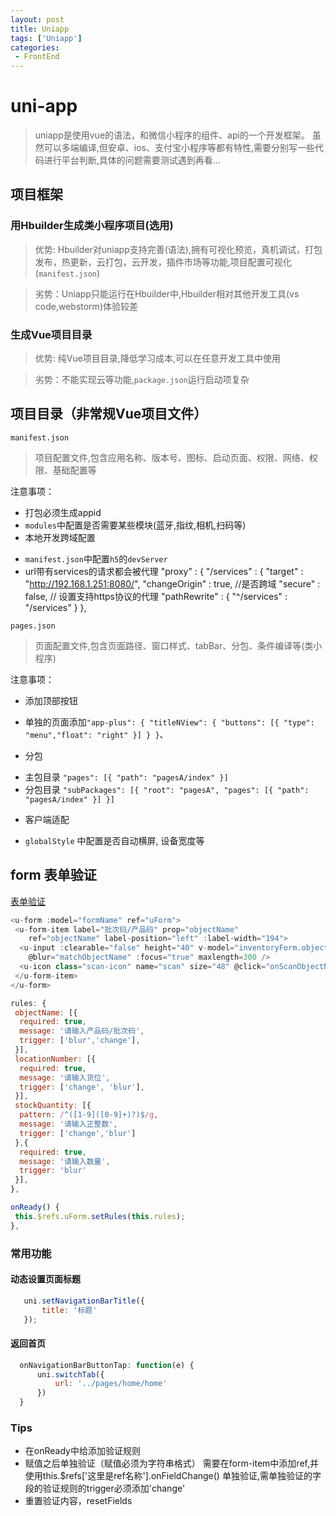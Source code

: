 ```yaml
---
layout: post
title: Uniapp
tags: ['Uniapp']
categories:
 - FrontEnd
---
```


# uni-app

> uniapp是使用vue的语法，和微信小程序的组件、api的一个开发框架。
> 虽然可以多端编译,但安卓、ios、支付宝小程序等都有特性,需要分别写一些代码进行平台判断,具体的问题需要测试遇到再看...

## 项目框架
### 用Hbuilder生成类小程序项目(选用)
> 优势: Hbuilder对uniapp支持完善(语法),拥有可视化预览，真机调试，打包发布，热更新，云打包，云开发，插件市场等功能,项目配置可视化(`manifest.json`)

> 劣势：Uniapp只能运行在Hbuilder中,Hbuilder相对其他开发工具(vs code,webstorm)体验较差
### 生成Vue项目目录
> 优势: 纯Vue项目目录,降低学习成本,可以在任意开发工具中使用
 
> 劣势：不能实现云等功能,`package.json`运行启动项复杂

## 项目目录（非常规Vue项目文件）
`manifest.json`
> 项目配置文件,包含应用名称、版本号、图标、启动页面、权限、网络、权限、基础配置等

注意事项：
+ 打包必须生成appid
+ `modules`中配置是否需要某些模块(蓝牙,指纹,相机,扫码等)
+ 本地开发跨域配置
 - `manifest.json`中配置`h5`的`devServer`
 - url带有services的请求都会被代理
   "proxy" : {
   "/services" : {
   "target" : "http://192.168.1.251:8080/",
   "changeOrigin" : true, //是否跨域
   "secure" : false, // 设置支持https协议的代理
   "pathRewrite" : {
   "^/services" : "/services"
   }
   },

`pages.json`
> 页面配置文件,包含页面路径、窗口样式、tabBar、分包、条件编译等(类小程序)

注意事项：
+ 添加顶部按钮
- 单独的页面添加`"app-plus": { "titleNView": { "buttons": [{ "type": "menu","float": "right" }] } }`、
+ 分包
- 主包目录 `"pages": [{ "path": "pagesA/index" }]`
- 分包目录 `"subPackages": [{ "root": "pagesA", "pages": [{ "path": "pagesA/index" }] }]`
+ 客户端适配
 - `globalStyle` 中配置是否自动横屏, 设备宽度等

## form 表单验证

[表单验证](https://www.uviewui.com/components/form.html)

```js
<u-form :model="formName" ref="uForm">
 <u-form-item label="批次码/产品码" prop="objectName" 
 	ref="objectName" label-position="left" :label-width="194">
  <u-input :clearable="false" height="40" v-model="inventoryForm.objectName" 
	@blur="matchObjectName" :focus="true" maxlength=300 />
  <u-icon class="scan-icon" name="scan" size="48" @click="onScanObjectName"></u-icon>
 </u-form-item>
</u-form>

rules: {
 objectName: [{
  required: true,
  message: '请输入产品码/批次码',
  trigger: ['blur','change'],
 }],
 locationNumber: [{
  required: true,
  message: '请输入货位',
  trigger: ['change', 'blur'],
 }],
 stockQuantity: [{
  pattern: /^([1-9]([0-9]+)?)$/g,
  message: '请输入正整数',
  trigger: ['change','blur']
 },{
  required: true,
  message: '请输入数量',
  trigger: 'blur'
 }],
},

onReady() {
 this.$refs.uForm.setRules(this.rules);
},

```

### 常用功能
#### 动态设置页面标题
```js
   uni.setNavigationBarTitle({
       title: '标题'
   });
```

#### 返回首页 
```js
  onNavigationBarButtonTap: function(e) {
      uni.switchTab({
          url: '../pages/home/home'
      })
  }
```

### Tips

- 在onReady中给添加验证规则
- 赋值之后单独验证（赋值必须为字符串格式） 需要在form-item中添加ref,并使用this.$refs['这里是ref名称'].onFieldChange() 单独验证,需单独验证的字段的验证规则的trigger必须添加'change'
- 重置验证内容，resetFields
